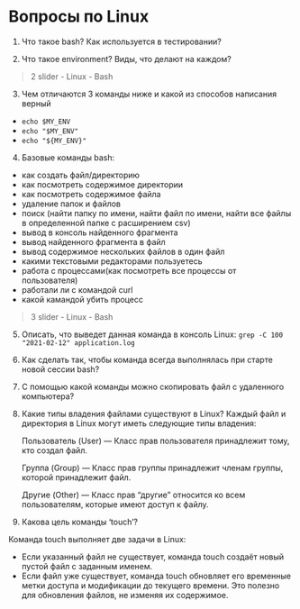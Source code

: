 # Вопросы по Linux

1. Что такое bash? Как используется в тестировании?

2. Что такое environment? Виды, что делают на каждом?

> 2 slider - Linux - Bash

3. Чем отличаются 3 команды ниже и какой из способов написания верный
* `echo $MY_ENV`
* `echo "$MY_ENV"`
* `echo "${MY_ENV}"`

4. Базовые команды bash:
- как создать файл/директорию
- как посмотреть содержимое директории
- как посмотреть содержимое файла
- удаление папок и файлов
- поиск (найти папку по имени, найти файл по имени, найти все файлы в определенной папке с расширением csv)
- вывод в консоль найденного фрагмента
- вывод найденного фрагмента в файл
- вывод содержимое нескольких файлов в один файл
- какими текстовыми редакторами пользуетесь
- работа с процессами(как посмотреть все процессы от пользователя)
- работали ли с командой curl
- какой камандой убить процесс


> 3 slider - Linux - Bash

5. Описать, что выведет данная команда в консоль Linux:
`grep -C 100 "2021-02-12" application.log`

6. Как сделать так, чтобы команда всегда выполнялась при старте новой сессии bash?

7. С помощью какой команды можно скопировать файл с удаленного компьютера?

8. Какие типы владения файлами существуют в Linux?
Каждый файл и директория в Linux могут иметь следующие типы владения:

    Пользователь (User) — Класс прав пользователя принадлежит тому, кто создал файл.

    Группа (Group) — Класс прав группы принадлежит членам группы, которой принадлежит файл.

    Другие (Other) — Класс прав “другие” относится ко всем пользователям, которые имеют доступ к файлу.

9. Какова цель команды ‘touch’?

Команда touch выполняет две задачи в Linux:
- Если указанный файл не существует, команда touch создаёт новый пустой файл с заданным именем.
- Если файл уже существует, команда touch обновляет его временные метки доступа и модификации до текущего времени. Это полезно для обновления файлов, не изменяя их содержимое.

